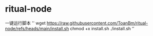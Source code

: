 # ritual-node
一键运行脚本
''
wget https://raw.githubusercontent.com/ToanBm/ritual-node/refs/heads/main/install.sh
chmod +x install.sh
./install.sh
‘’
